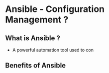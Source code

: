 # Ansible - Configuration Management ?

## What is Ansible ?
- A powerful automation tool used to con

## Benefits of Ansible